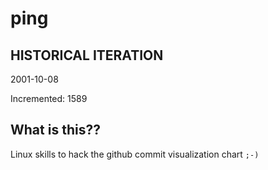 # ping

## HISTORICAL ITERATION
2001-10-08

Incremented: 1589

## What is this?? 
Linux skills to hack the github commit visualization chart `;-)`
